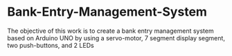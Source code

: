 # Bank-Entry-Management-System
The objective of this work is to create a bank entry management system based on Arduino UNO by using a servo-motor, 7 segment display segment, two push-buttons, and 2 LEDs
